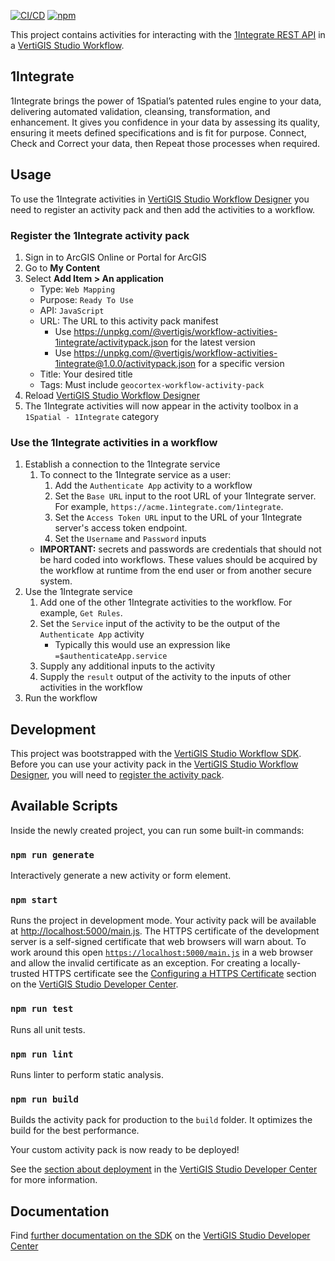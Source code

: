 [![CI/CD](https://github.com/vertigis/workflow-activities-1integrate/workflows/CI/CD/badge.svg)](https://github.com/vertigis/workflow-activities-1integrate/actions)
[![npm](https://img.shields.io/npm/v/@vertigis/workflow-activities-1integrate)](https://www.npmjs.com/package/@vertigis/workflow-activities-1integrate)

This project contains activities for interacting with the [1Integrate REST API](https://1spatial.com/documentation/1integrate) in a [VertiGIS Studio Workflow](https://www.vertigisstudio.com/products/vertigis-studio-workflow/).

## 1Integrate

1Integrate brings the power of 1Spatial’s patented rules engine to your data, delivering automated validation, cleansing, transformation, and enhancement. It gives you confidence in your data by assessing its quality, ensuring it meets defined specifications and is fit for purpose. Connect, Check and Correct your data, then Repeat those processes when required.

## Usage

To use the 1Integrate activities in [VertiGIS Studio Workflow Designer](https://apps.vertigisstudio.com/workflow/designer/) you need to register an activity pack and then add the activities to a workflow.

### Register the 1Integrate activity pack

1. Sign in to ArcGIS Online or Portal for ArcGIS
1. Go to **My Content**
1. Select **Add Item > An application**
    - Type: `Web Mapping`
    - Purpose: `Ready To Use`
    - API: `JavaScript`
    - URL: The URL to this activity pack manifest
        - Use https://unpkg.com/@vertigis/workflow-activities-1integrate/activitypack.json for the latest version
        - Use https://unpkg.com/@vertigis/workflow-activities-1integrate@1.0.0/activitypack.json for a specific version
    - Title: Your desired title
    - Tags: Must include `geocortex-workflow-activity-pack`
1. Reload [VertiGIS Studio Workflow Designer](https://apps.vertigisstudio.com/workflow/designer/)
1. The 1Integrate activities will now appear in the activity toolbox in a `1Spatial - 1Integrate` category

### Use the 1Integrate activities in a workflow

1. Establish a connection to the 1Integrate service
    1. To connect to the 1Integrate service as a user:
        1. Add the `Authenticate App` activity to a workflow
        1. Set the `Base URL` input to the root URL of your 1Integrate server. For example, `https://acme.1integrate.com/1integrate`.
        1. Set the `Access Token URL` input to the URL of your 1Integrate server's access token endpoint.
        1. Set the `Username` and `Password` inputs
    - **IMPORTANT:** secrets and passwords are credentials that should not be hard coded into workflows. These values should be acquired by the workflow at runtime from the end user or from another secure system.
1. Use the 1Integrate service
    1. Add one of the other 1Integrate activities to the workflow. For example, `Get Rules`.
    1. Set the `Service` input of the activity to be the output of the `Authenticate App` activity
        - Typically this would use an expression like `=$authenticateApp.service`
    1. Supply any additional inputs to the activity
    1. Supply the `result` output of the activity to the inputs of other activities in the workflow
1. Run the workflow

## Development

This project was bootstrapped with the [VertiGIS Studio Workflow SDK](https://github.com/vertigis/vertigis-workflow-sdk). Before you can use your activity pack in the [VertiGIS Studio Workflow Designer](https://apps.vertigisstudio.com/workflow/designer/), you will need to [register the activity pack](https://developers.vertigisstudio.com/docs/workflow/sdk-web-overview#register-the-activity-pack).

## Available Scripts

Inside the newly created project, you can run some built-in commands:

### `npm run generate`

Interactively generate a new activity or form element.

### `npm start`

Runs the project in development mode. Your activity pack will be available at [http://localhost:5000/main.js](http://localhost:5000/main.js). The HTTPS certificate of the development server is a self-signed certificate that web browsers will warn about. To work around this open [`https://localhost:5000/main.js`](https://localhost:5000/main.js) in a web browser and allow the invalid certificate as an exception. For creating a locally-trusted HTTPS certificate see the [Configuring a HTTPS Certificate](https://developers.vertigisstudio.com/docs/workflow/sdk-web-overview/#configuring-a-https-certificate) section on the [VertiGIS Studio Developer Center](https://developers.vertigisstudio.com/docs/workflow/overview/).

### `npm run test`

Runs all unit tests.

### `npm run lint`

Runs linter to perform static analysis.

### `npm run build`

Builds the activity pack for production to the `build` folder. It optimizes the build for the best performance.

Your custom activity pack is now ready to be deployed!

See the [section about deployment](https://developers.vertigisstudio.com/docs/workflow/sdk-web-overview/#deployment) in the [VertiGIS Studio Developer Center](https://developers.vertigisstudio.com/docs/workflow/overview/) for more information.

## Documentation

Find [further documentation on the SDK](https://developers.vertigisstudio.com/docs/workflow/sdk-web-overview/) on the [VertiGIS Studio Developer Center](https://developers.vertigisstudio.com/docs/workflow/overview/)
